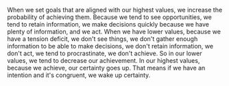 When we set goals that are aligned with our highest values, we increase the probability of achieving them. Because we tend to see opportunities, we tend to retain information, we make decisions quickly because we have plenty of information, and we act. When we have lower values, because we have a tension deficit, we don't see things, we don't gather enough information to be able to make decisions, we don't retain information, we don't act, we tend to procrastinate, we don't achieve. So in our lower values, we tend to decrease our achievement. In our highest values, because we achieve, our certainty goes up. That means if we have an intention and it's congruent, we wake up certainty.